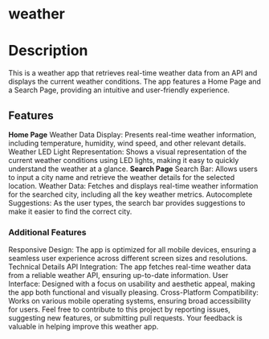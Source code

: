 # weather
# Description
This is a weather app that retrieves real-time weather data from an API and displays the current weather conditions. The app features a Home Page and a Search Page, providing an intuitive and user-friendly experience.

## Features
**Home Page**
Weather Data Display: Presents real-time weather information, including temperature, humidity, wind speed, and other relevant details.
Weather LED Light Representation: Shows a visual representation of the current weather conditions using LED lights, making it easy to quickly understand the weather at a glance.
**Search Page**
Search Bar: Allows users to input a city name and retrieve the weather details for the selected location.
Weather Data: Fetches and displays real-time weather information for the searched city, including all the key weather metrics.
Autocomplete Suggestions: As the user types, the search bar provides suggestions to make it easier to find the correct city.
### Additional Features
Responsive Design: The app is optimized for all mobile devices, ensuring a seamless user experience across different screen sizes and resolutions.
Technical Details
API Integration: The app fetches real-time weather data from a reliable weather API, ensuring up-to-date information.
User Interface: Designed with a focus on usability and aesthetic appeal, making the app both functional and visually pleasing.
Cross-Platform Compatibility: Works on various mobile operating systems, ensuring broad accessibility for users.
Feel free to contribute to this project by reporting issues, suggesting new features, or submitting pull requests. Your feedback is valuable in helping improve this weather app.
